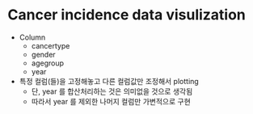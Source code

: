 # Cancer incidence data visulization
- Column
	- cancertype
    - gender
    - agegroup
    - year
- 특정 컬럼(들)을 고정해놓고 다른 컬럼값만 조정해서 plotting
	- 단, year 를 합산처리하는 것은 의미없을 것으로 생각됨
    - 따라서 year 를 제외한 나머지 컬럼만 가변적으로 구현